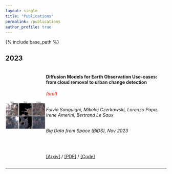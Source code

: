```yaml
---
layout: single
title: "Publications"
permalink: /publications
author_profile: true
---
```

<!-- https://codedamn.com/news/frontend/how-to-put-image-and-text-side-by-side-in-html -->
<!-- {% if author.googlescholar %}
  You can also find my articles on <u><a href="{{author.googlescholar}}">my Google Scholar profile</a>.</u>
{% endif %} -->
{% include base_path %}

<html>
  <head>
    <title>Pretty Paris</title>
  </head>
  <style>
  .container {
  display: flex;
  align-items: center;
  justify-content: left
}

  .img {
    max-width: 100%;
    max-height:100%;
  }

  .text {
    font-size: 18px;
    padding-left: 15px;
    padding-top: 10px;
  }
  .head{
    padding-top:5px
    padding-bottom:5px
    margin-top:5px
    margin-bottom:5px
  }

  </style>
</html>

<!-- 2023-DM_usecases -->
<!-- TODO: img container ok, img height smaller; Bigger text, same block height, smaller spaces -->
## 2023
<html>
<body>
    <div class="container">
        <div class="image" align="center"><img src="../images/slides_cr.png" class="img-fluid" alt="Manuscript Thumbnail" style="max-width: 100%; max-height: 160px;"></div>
        <div class="text"><h4>Diffusion Models for Earth Observation Use-cases: from cloud removal to urban change detection</h4>
        <h6 style="color:red" class="head"> (oral) </h6>
        <h6 style="font-weight: normal" class="head"> <i> Fulvio Sanguigni, Mikolaj Czerkawski, Lorenzo Papa, Irene Amerini, Bertrand Le Saux </i> </h6>
        <h6 style="font-weight: normal" class="head"> Big Data from Space (BiDS), Nov 2023 </h6>
        <br>
        <p><a class="text-decoration-none site-link" href="https://arxiv.org/abs/2311.06222">[Arxiv]</a> / <a class="text-decoration-none site-link" href="https://arxiv.org/pdf/2311.06222">[PDF]</a> / <a class="text-decoration-none site-link" href="https://github.com/furio1999/EO_Diffusion">[Code]</a></p></div>
    </div>
    <hr class="col-12">
</body>